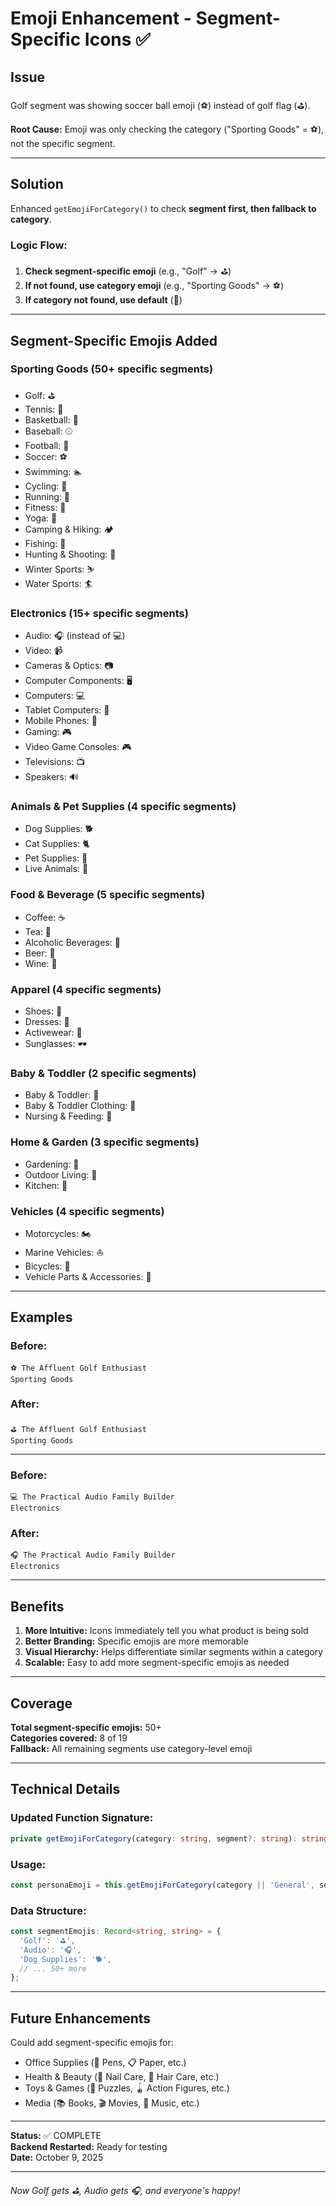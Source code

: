 # Emoji Enhancement - Segment-Specific Icons ✅

## Issue

Golf segment was showing soccer ball emoji (⚽) instead of golf flag (⛳).

**Root Cause:** Emoji was only checking the category ("Sporting Goods" = ⚽), not the specific segment.

---

## Solution

Enhanced `getEmojiForCategory()` to check **segment first, then fallback to category**.

### Logic Flow:
1. **Check segment-specific emoji** (e.g., "Golf" → ⛳)
2. **If not found, use category emoji** (e.g., "Sporting Goods" → ⚽)
3. **If category not found, use default** (🎯)

---

## Segment-Specific Emojis Added

### **Sporting Goods** (50+ specific segments)
- Golf: ⛳
- Tennis: 🎾
- Basketball: 🏀
- Baseball: ⚾
- Football: 🏈
- Soccer: ⚽
- Swimming: 🏊
- Cycling: 🚴
- Running: 🏃
- Fitness: 💪
- Yoga: 🧘
- Camping & Hiking: 🏕️
- Fishing: 🎣
- Hunting & Shooting: 🎯
- Winter Sports: ⛷️
- Water Sports: 🏄

### **Electronics** (15+ specific segments)
- Audio: 🎧 (instead of 💻)
- Video: 📹
- Cameras & Optics: 📷
- Computer Components: 🖥️
- Computers: 💻
- Tablet Computers: 📱
- Mobile Phones: 📱
- Gaming: 🎮
- Video Game Consoles: 🎮
- Televisions: 📺
- Speakers: 🔊

### **Animals & Pet Supplies** (4 specific segments)
- Dog Supplies: 🐕
- Cat Supplies: 🐈
- Pet Supplies: 🐾
- Live Animals: 🐾

### **Food & Beverage** (5 specific segments)
- Coffee: ☕
- Tea: 🍵
- Alcoholic Beverages: 🍷
- Beer: 🍺
- Wine: 🍷

### **Apparel** (4 specific segments)
- Shoes: 👟
- Dresses: 👗
- Activewear: 🏃
- Sunglasses: 🕶️

### **Baby & Toddler** (2 specific segments)
- Baby & Toddler: 👶
- Baby & Toddler Clothing: 👶
- Nursing & Feeding: 🍼

### **Home & Garden** (3 specific segments)
- Gardening: 🌱
- Outdoor Living: 🏡
- Kitchen: 🍳

### **Vehicles** (4 specific segments)
- Motorcycles: 🏍️
- Marine Vehicles: ⛵
- Bicycles: 🚴
- Vehicle Parts & Accessories: 🚗

---

## Examples

### Before:
```
⚽ The Affluent Golf Enthusiast
Sporting Goods
```

### After:
```
⛳ The Affluent Golf Enthusiast
Sporting Goods
```

---

### Before:
```
💻 The Practical Audio Family Builder
Electronics
```

### After:
```
🎧 The Practical Audio Family Builder
Electronics
```

---

## Benefits

1. **More Intuitive:** Icons immediately tell you what product is being sold
2. **Better Branding:** Specific emojis are more memorable
3. **Visual Hierarchy:** Helps differentiate similar segments within a category
4. **Scalable:** Easy to add more segment-specific emojis as needed

---

## Coverage

**Total segment-specific emojis:** 50+  
**Categories covered:** 8 of 19  
**Fallback:** All remaining segments use category-level emoji

---

## Technical Details

### Updated Function Signature:
```typescript
private getEmojiForCategory(category: string, segment?: string): string
```

### Usage:
```typescript
const personaEmoji = this.getEmojiForCategory(category || 'General', segment);
```

### Data Structure:
```typescript
const segmentEmojis: Record<string, string> = {
  'Golf': '⛳',
  'Audio': '🎧',
  'Dog Supplies': '🐕',
  // ... 50+ more
};
```

---

## Future Enhancements

Could add segment-specific emojis for:
- Office Supplies (📝 Pens, 📋 Paper, etc.)
- Health & Beauty (💅 Nail Care, 💇 Hair Care, etc.)
- Toys & Games (🧩 Puzzles, 🪀 Action Figures, etc.)
- Media (📚 Books, 🎬 Movies, 🎵 Music, etc.)

---

**Status:** ✅ COMPLETE  
**Backend Restarted:** Ready for testing  
**Date:** October 9, 2025

---

*Now Golf gets ⛳, Audio gets 🎧, and everyone's happy!*



